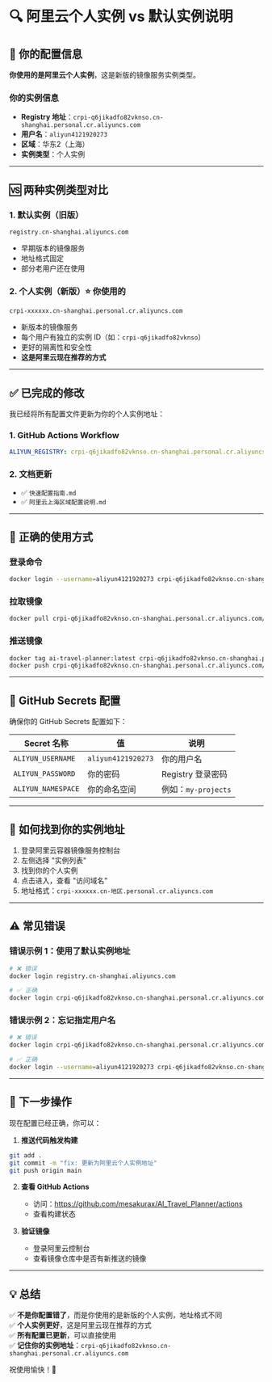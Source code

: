 # 🔍 阿里云个人实例 vs 默认实例说明

## 📌 你的配置信息

**你使用的是阿里云个人实例**，这是新版的镜像服务实例类型。

### 你的实例信息
- **Registry 地址**：`crpi-q6jikadfo82vknso.cn-shanghai.personal.cr.aliyuncs.com`
- **用户名**：`aliyun4121920273`
- **区域**：华东2（上海）
- **实例类型**：个人实例

---

## 🆚 两种实例类型对比

### 1. 默认实例（旧版）
```
registry.cn-shanghai.aliyuncs.com
```
- 早期版本的镜像服务
- 地址格式固定
- 部分老用户还在使用

### 2. 个人实例（新版）⭐ 你使用的
```
crpi-xxxxxx.cn-shanghai.personal.cr.aliyuncs.com
```
- 新版本的镜像服务
- 每个用户有独立的实例 ID（如：`crpi-q6jikadfo82vknso`）
- 更好的隔离性和安全性
- **这是阿里云现在推荐的方式**

---

## ✅ 已完成的修改

我已经将所有配置文件更新为你的个人实例地址：

### 1. GitHub Actions Workflow
```yaml
ALIYUN_REGISTRY: crpi-q6jikadfo82vknso.cn-shanghai.personal.cr.aliyuncs.com
```

### 2. 文档更新
- ✅ `快速配置指南.md`
- ✅ `阿里云上海区域配置说明.md`

---

## 🚀 正确的使用方式

### 登录命令
```bash
docker login --username=aliyun4121920273 crpi-q6jikadfo82vknso.cn-shanghai.personal.cr.aliyuncs.com
```

### 拉取镜像
```bash
docker pull crpi-q6jikadfo82vknso.cn-shanghai.personal.cr.aliyuncs.com/<命名空间>/ai-travel-planner:latest
```

### 推送镜像
```bash
docker tag ai-travel-planner:latest crpi-q6jikadfo82vknso.cn-shanghai.personal.cr.aliyuncs.com/<命名空间>/ai-travel-planner:latest
docker push crpi-q6jikadfo82vknso.cn-shanghai.personal.cr.aliyuncs.com/<命名空间>/ai-travel-planner:latest
```

---

## 🔐 GitHub Secrets 配置

确保你的 GitHub Secrets 配置如下：

| Secret 名称 | 值 | 说明 |
|------------|---|------|
| `ALIYUN_USERNAME` | `aliyun4121920273` | 你的用户名 |
| `ALIYUN_PASSWORD` | 你的密码 | Registry 登录密码 |
| `ALIYUN_NAMESPACE` | 你的命名空间 | 例如：`my-projects` |

---

## 📝 如何找到你的实例地址

1. 登录阿里云容器镜像服务控制台
2. 左侧选择 "实例列表"
3. 找到你的个人实例
4. 点击进入，查看 "访问域名"
5. 地址格式：`crpi-xxxxxx.cn-地区.personal.cr.aliyuncs.com`

---

## ⚠️ 常见错误

### 错误示例 1：使用了默认实例地址
```bash
# ❌ 错误
docker login registry.cn-shanghai.aliyuncs.com
```

```bash
# ✅ 正确
docker login crpi-q6jikadfo82vknso.cn-shanghai.personal.cr.aliyuncs.com
```

### 错误示例 2：忘记指定用户名
```bash
# ❌ 错误
docker login crpi-q6jikadfo82vknso.cn-shanghai.personal.cr.aliyuncs.com
```

```bash
# ✅ 正确
docker login --username=aliyun4121920273 crpi-q6jikadfo82vknso.cn-shanghai.personal.cr.aliyuncs.com
```

---

## 🎯 下一步操作

现在配置已经正确，你可以：

1. **推送代码触发构建**
```bash
git add .
git commit -m "fix: 更新为阿里云个人实例地址"
git push origin main
```

2. **查看 GitHub Actions**
   - 访问：<https://github.com/mesakurax/AI_Travel_Planner/actions>
   - 查看构建状态

3. **验证镜像**
   - 登录阿里云控制台
   - 查看镜像仓库中是否有新推送的镜像

---

## 💡 总结

✅ **不是你配置错了**，而是你使用的是新版的个人实例，地址格式不同  
✅ **个人实例更好**，这是阿里云现在推荐的方式  
✅ **所有配置已更新**，可以直接使用  
✅ **记住你的实例地址**：`crpi-q6jikadfo82vknso.cn-shanghai.personal.cr.aliyuncs.com`

祝使用愉快！🎉
